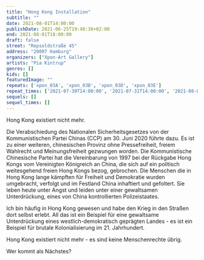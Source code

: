 ```yaml
---
title: "Hong Kong Installation"
subtitle: ""
date: 2021-08-01T14:00:00
publishDate: 2021-06-25T19:40:36+02:00
end: 2021-08-01T18:00:00
draft: false
street: "Repsoldstraße 45"
address: "20097 Hamburg"
organizers: ["Xpon-Art Gallery"]
artists: "Pia Kintrup"
genres: []
kids: []
featuredImage: ""
repeats: ['xpon_03A', 'xpon_03B', 'xpon_03D', 'xpon_03E']
repeat_times: ['2021-07-30T14:00:00', '2021-07-31T14:00:00', '2021-08-02T18:00:00', '2021-08-08T14:00:00']
sequels: []
sequel_times: []
---
```


Hong Kong existiert nicht mehr. 

Die Verabschiedung des Nationalen Sicherheitsgesetzes von der Kommunistischen Partei Chinas (CCP) am 30. Juni 2020 führte dazu. Es ist zu einer weiteren, chinesischen Provinz ohne Pressefreiheit, freiem Wahlrecht und Meinungsfreiheit gezwungen worden. Die Kommunistische Chinesische Partei hat die Vereinbarung von 1997 bei der Rückgabe Hong Kongs vom Vereinigten Königreich an China, die sich auf ein politisch weitesgehend freien Hong Kongs bezog, gebrochen. Die Menschen die in Hong Kong lange kämpften für Freiheit und Demokratie wurden umgebracht, verfolgt und im Festland China inhaftiert und gefoltert. Sie leben heute unter Angst und leiden unter einer gewaltsamen Unterdrückung, eines von China kontrollierten Polizeistaates. 

Ich bin häufig in Hong Kong gewesen und habe den Krieg in den Straßen dort selbst erlebt. All das ist ein Beispiel für eine gewaltsame Unterdrückung eines westlich-demokratisch geprägten Landes - es ist ein Beispiel für brutale Kolonialisierung im 21. Jahrhundert. 

Hong Kong existiert nicht mehr - es sind keine Menschenrechte übrig.

Wer kommt als Nächstes?